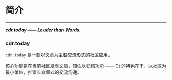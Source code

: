 # 简介
---

___cdr.today —— Louder than Words.___

### cdr.today

`cdr.today` 是一款以文章为主要交流形式的社区应用。

核心功能是在当前社区发表文章，辅佐以归档功能 —— Ct 的特色在于，以社区为最小单位，推崇长文章式的交流沟通。
